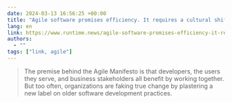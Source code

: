```yaml
---
date: 2024-03-13 16:56:25 +00:00
title: "Agile software promises efficiency. It requires a cultural shift to get right"
lang: en
link: https://www.runtime.news/agile-software-promises-efficiency-it-requires-a-cultural-shift-to-get-right/
authors:
  - ""
tags: ["link, agile"]
---
```



> The premise behind the Agile Manifesto is that developers, the users they serve, and business stakeholders all benefit by working together. But too often, organizations are faking true change by plastering a new label on older software development practices.
